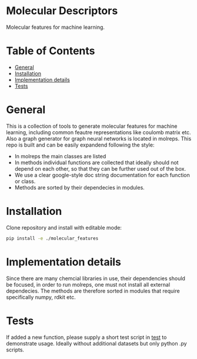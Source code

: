 # Molecular Descriptors

Molecular features for machine learning.

# Table of Contents
* [General](#general)
* [Installation](#installation)
* [Implementation details](#implementation-details)
* [Tests](#tests)
 

<a name="general"></a>
# General

This is a collection of tools to generate molecular features for machine learning, including common feautre representations like coulomb matrix etc. 
Also a graph generator for graph neural networks is located in molreps. This repo is built and can be easily expandend following the style:
* In molreps the main classes are listed
* In methods individual functions are collected that ideally should not depend on each other, so that they can be further used out of the box.
* We use a clear google-style doc string documentation for each function or class.
* Methods are sorted by their dependecies in modules.


<a name="installation"></a>
# Installation

Clone repository and install with editable mode:

```bash
pip install -e ./molecular_features
```

<a name="implementation-details"></a>
# Implementation details

Since there are many chemcial libraries in use, their dependencies should be focused, in order to run molreps, one must not install all external dependecies.
The methods are therefore sorted in modules that require specifically numpy, rdkit etc.

<a name="tests"></a>
# Tests

If added a new function, please supply a short test script in [test](/test) to demonstrate usage. Ideally without additional datasets but only python .py scripts.
